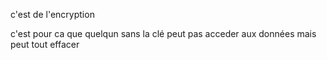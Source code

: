 

c'est de l'encryption

c'est pour ca que quelqun sans la clé peut pas acceder aux données mais peut tout effacer
